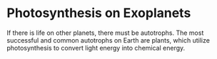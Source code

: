 Photosynthesis on Exoplanets
============================
If there is life on other planets, there must be autotrophs.
The most successful and common autotrophs on Earth are plants, which utilize photosynthesis to convert light energy into chemical energy.
